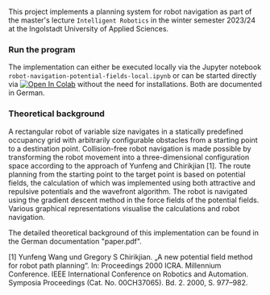 This project implements a planning system for robot navigation as part of the master's lecture ``Intelligent Robotics`` in the winter semester 2023/24 at the Ingolstadt University of Applied Sciences.

### Run the program

The implementation can either be executed locally via the Jupyter notebook `robot-navigation-potential-fields-local.ipynb` or can be started directly via <a target="_blank" href="https://colab.research.google.com/gist/ca-schue/73cff6faf02b6d75d84573625fd89bea/robot-navigation-with-potential-fields.ipynb">
  <img src="https://colab.research.google.com/assets/colab-badge.svg" alt="Open In Colab"/></a> without the need for installations. Both are documented in German.

### Theoretical background

A rectangular robot of variable size navigates in a statically predefined occupancy grid with arbitrarily configurable obstacles from a starting point to a destination point.
Collision-free robot navigation is made possible by transforming the robot movement into a three-dimensional configuration space according to the approach of Yunfeng and Chirikjian [1].
The route planning from the starting point to the target point is based on potential fields, the calculation of which was implemented using both attractive and repulsive potentials and the wavefront algorithm. 
The robot is navigated using the gradient descent method in the force fields of the potential fields. 
Various graphical representations visualise the calculations and robot navigation.

The detailed theoretical background of this implementation can be found in the German documentation "paper.pdf".

[1] Yunfeng Wang und Gregory S Chirikjian. „A new potential field method for robot path planning“. In: Proceedings 2000 ICRA. Millennium Conference. IEEE International Conference on Robotics and Automation. Symposia Proceedings (Cat. No. 00CH37065). Bd. 2. 2000, S. 977–982.